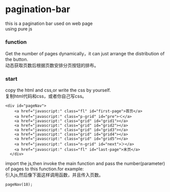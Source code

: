 # pagination-bar
this is a pagination bar  used on web page<br>
using pure js

### function
Get the number of pages dynamically，it can just arrange the distribution of the button.<br>
动态获取页数后根据页数安排分页按钮的排布。


### start
copy the html and css,or write the css by yourself.<br>
复制html代码和css，或者你自己写css。
```
<div id="pageNav">
    <a href="javascript:" class="fl" id="first-page">首页</a>
  	<a href="javascript:" class="p-grid" id="pre">＜</a>
  	<a href="javascript:" class="grid" id="grid1"></a>
  	<a href="javascript:" class="grid" id="grid2"></a>
  	<a href="javascript:" class="grid" id="grid3"></a>
  	<a href="javascript:" class="grid" id="grid4"></a>
  	<a href="javascript:" class="grid" id="grid5"></a>
  	<a href="javascript:" class="n-grid" id="next">＞</a>
    <a href="javascript:" class="fl" id="last-page">末页</a>
  </div>
```
import the js,then invoke the main function and pass the number(parameter) of pages to this function.for example:<br>
引入js,然后像下面这样调用函数，并且传入页数。
```
pageNav(18);
```
